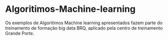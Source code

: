# Algoritimos-Machine-learning

Os exemplos de Algoritimos Machine learning apresentados fazem parte do treinamento de formação big data BRQ, aplicado pela centro de treinamento Grande Porte.

